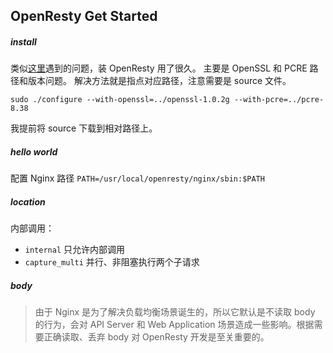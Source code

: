 ## OpenResty Get Started

##### install 

类似[这里](http://homeway.me/2015/07/10/rebuild-osx-environment/)遇到的问题，装 OpenResty 用了很久。
主要是 OpenSSL 和 PCRE 路径和版本问题。
解决方法就是指点对应路径，注意需要是 source 文件。

`sudo ./configure --with-openssl=../openssl-1.0.2g --with-pcre=../pcre-8.38`

我提前将 source 下载到相对路径上。

##### hello world

配置 Nginx 路径 `PATH=/usr/local/openresty/nginx/sbin:$PATH`

##### location

内部调用：

* `internal` 只允许内部调用
* `capture_multi` 并行、非阻塞执行两个子请求

##### body

> 由于 Nginx 是为了解决负载均衡场景诞生的，所以它默认是不读取 body 的行为，会对 API Server 和 Web Application 场景造成一些影响。根据需要正确读取、丢弃 body 对 OpenResty 开发是至关重要的。